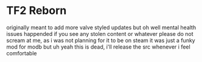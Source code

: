 # TF2 Reborn
originally meant to add more valve styled updates but oh well mental health issues happended
if you see any stolen content or whatever please do not scream at me, as i was not planning for it to be on steam it was just a funky mod for modb but uh yeah
this is dead, i'll release the src whenever i feel comfortable
